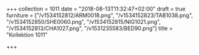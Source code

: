 +++
collection = 1011
date = "2018-08-13T11:32:47+02:00"
draft = true
furniture = ["/v1534152812/ARM0018.png", "/v1534152823/TAB1038.png", "/v1534152850/SHE0060.png", "/v1534152815/NIG1021.png", "/v1534152813/CHA1027.png", "/v1531235583/BED90.png"]
title = "Kollektion 1011"

+++
